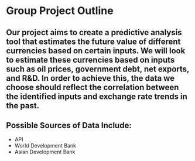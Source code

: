 # Group Project Outline
## Our project aims to create a predictive analysis tool that estimates the future value of different currencies based on certain inputs. We will look to estimate these currencies based on inputs such as oil prices, government debt, net exports, and R&D. In order to achieve this, the data we choose should reflect the correlation between the identified inputs and exchange rate trends in the past. 

## Possible Sources of Data Include: 

-	API
-	World Development Bank
-	Asian Development Bank

